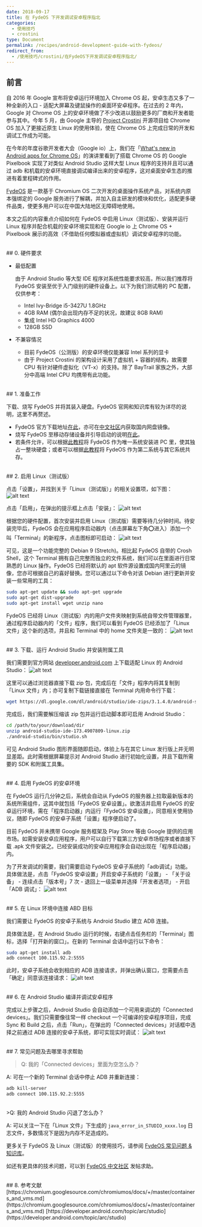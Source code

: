 ```yaml
---
date: 2018-09-17
title: 在 FydeOS 下开发调试安卓程序指北
categories:
  - 使用技巧
  - crostini
type: Document
permalink: /recipes/android-development-guide-with-fydeos/
redirect_from:
  - /使用技巧/crostini/在FydeOS下开发调试安卓程序指北/
---
```



## 前言

自 2016 年 Google 宣布将安卓运行环境加入 Chrome OS 起，安卓生态又多了一种全新的入口 - 适配大屏幕及键鼠操作的桌面环安卓程序。在过去的 2 年内，Google 对 Chrome OS 上的安卓环境做了不少改进以鼓励更多的厂商和开发者能参与其中。今年 5 月，由 Google 主导的 [Project Crostini](https://chromium.googlesource.com/chromiumos/docs/+/master/containers_and_vms.md) 开源项目给 Chrome OS 加入了更接近原生 Linux 的使用体验，使在 Chrome OS 上完成日常的开发和调试工作成为可能。

在今年的年度谷歌开发者大会（Google io）上，我们在「[What's new in Android apps for Chrome OS](https://www.bilibili.com/video/av23552043)」的演讲里看到了搭载 Chrome OS 的 Google Pixelbook 实现了对类似 Android Studio 这样大型 Linux 程序的支持并且可以通过 adb 和机载的安卓环境直接调试编译出来的安卓程序，这对桌面安卓生态的推进有着里程碑式的作用。


[FydeOS](https://fydeos.com) 是一款基于 Chromium OS 二次开发的桌面操作系统产品，对系统内原本强绑定的 Google 服务进行了解耦，并加入自主研发的模块和优化，适配更多硬件品类，使更多用户可以在中国大陆地区无障碍地使用。

本文之后的内容重点介绍如何在 FydeOS 中启用 Linux（测试版）、安装并运行 Linux 程序并配合机载的安卓环境实现和在 Google io 上 Chrome OS + Pixelbook 展示的高效（不借助任何模拟器或虚拟机）调试安卓程序的功能。

<br>
## 0. 硬件要求

- 最低配置
	
	由于 Android Studio 等大型 IDE 程序对系统性能要求较高，所以我们推荐将 FydeOS 安装至优于入门级别的硬件设备上。以下为我们测试用的 PC 配置，仅供参考：
	- Intel Ivy-Bridge i5-3427U 1.8GHz
	- 4GB RAM (偶尔会出现内存不足的状况，故建议 8GB RAM)
	- 集成 Intel HD Graphics 4000
	- 128GB SSD

- 不兼容情况
	- 目前 FydeOS（公测版）的安卓环境仅能兼容 Intel 系列的显卡
	- 由于 Project Crostini 的架构设计采用了虚拟机 + 容器的结构，故需要 CPU 有针对硬件虚拟化（VT-x）的支持。除了 BayTrail 家族之外，大部分中高端 Intel CPU 均携带有此功能。

<br>
## 1. 准备工作

下载、烧写 FydeOS 并将其装入硬盘。FydeOS 官网和知识库有较为详尽的说明，这里不再赘述。

 - FydeOS 官方下载地址[在此](https://fydeos.com/download/)，亦可在[中文社区](https://fydeos.com/community/)内获取国内网盘镜像。
 - 烧写 FydeOS 至移动存储设备并引导启动的说明[在此](https://fydeos.com/instructions-pc/)。
 - 若条件允许，可以根据[此教程](/getting-started/install-fydeos-to-hdd/)将 FydeOS 作为唯一系统安装进 PC 里，使其独占一整块硬盘；或者可以根据[此教程](/recipes/dual-boot/)将 FydeOS 作为第二系统与其它系统共存。

<br>
## 2. 启用 Linux（测试版）

点击「设置」，并找到关于「Linux（测试版）」的相关设置项，如下图：
![alt text](https://fydeos.com/wp-content/uploads/2018/09/Screenshot-2018-09-12-at-8.10.25-PM.png "FydeOS 设置")

点击「启用」，在弹出的提示框上点击「安装」：
![alt text](https://fydeos.com/wp-content/uploads/2018/09/Screenshot-2018-09-12-at-8.10.47-PM.png "安装 Terminal")

根据您的硬件配置，首次安装并启用 Linux（测试版）需要等待几分钟时间。待安装完毕后，FydeOS 会在应用程序启动器内（点击屏幕左下角⭕️进入）添加一个叫「Terminal」的新程序，点击图标即可启动：
![alt text](https://fydeos.com/wp-content/uploads/2018/09/Screenshot-2018-09-12-at-8.15.06-PM.png "Terminal")

可见，这是一个功能完整的 Debian 9 (Stretch)。相比起 FydeOS 自带的 Crosh Shell，这个 Terminal 拥有自己完整而独立的文件系统，我们可以在里面进行日常熟悉的 Linux 操作。FydeOS 已经将默认的 apt 软件源设置成国内阿里云的镜像，您亦可根据自己的喜好替换。您可以通过以下命令对该 Debian 进行更新并安装一些常用的工具：

```bash
sudo apt-get update && sudo apt-get upgrade
sudo apt-get dist-upgrade
sudo apt-get install wget unzip nano
```

FydeOS 已经将 Linux（测试版）内的用户文件夹映射到系统自带文件管理器里，通过程序启动器内的「文件」程序，我们可以看到 FydeOS 已经添加了「Linux 文件」这个新的选项，并且和 Terminal 中的 home 文件夹是一致的：
![alt text](https://fydeos.com/wp-content/uploads/2018/09/Screenshot-2018-09-12-at-11.29.39-PM.png "Linux 文件")

<br>
## 3. 下载、运行 Android Studio 并安装附属工具

我们需要到官方网站 [developer.android.com](https://developer.android.com/studio/) 上下载适配 Linux 的 Android Studio：
![alt text](https://fydeos.com/wp-content/uploads/2018/09/Screenshot-2018-09-12-at-8.16.22-PM.png "下载 Android Studio")

这里可以通过浏览器直接下载 zip 包，完成后在「文件」程序内将其复制到「Linux 文件」内；亦可复制下载链接直接在 Terminal 内用命令行下载：

```bash
wget https://dl.google.com/dl/android/studio/ide-zips/3.1.4.0/android-studio-ide-173.4907809-linux.zip
```

完成后，我们需要解压缩该 zip 包并运行启动脚本即可启用 Android Studio：

```bash
cd /path/to/your/download/dir
unzip android-studio-ide-173.4907809-linux.zip
./android-studio/bin/studio.sh
```

可见 Android Studio 图形界面随即启动，体验上与在其它 Linux 发行版上并无明显差距。此时需根据屏幕提示对 Android Studio 进行初始化设置，并且下载所需要的 SDK 和附属工具集。

<br>
## 4. 启用 FydeOS 的安卓环境

在 FydeOS 运行几分钟之后，系统会自动从 FydeOS 的服务器上拉取最新版本的系统所需组件，这其中就包括「FydeOS 安卓设置」。欲激活并启用 FydeOS 的安卓运行环境，需在「程序启动器」内运行「FydeOS 安卓设置」，同意相关使用协议，随即 FydeOS 的安卓子系统「设置」程序便启动了。

目前 FydeOS 并未携带 Google 服务框架及 Play Store 等由 Google 提供的应用市场。如需安装安卓应用程序，用户可以自行下载第三方安卓市场程序或者直接下载 .apk 文件安装之。已经安装成功的安卓应用程序会自动出现在「程序启动器」内。

为了开发调试的需要，我们需要启动 FydeOS 安卓子系统的「adb调试」功能。具体做法是，点击「FydeOS 安卓设置」开启安卓子系统的「设置」 - 「关于设备」 - 连续点击「版本号」7 次 - 退回上一级菜单并选择「开发者选项」 - 开启「ADB 调试」：
![alt text](https://fydeos.com/wp-content/uploads/2018/09/Screenshot-2018-09-12-at-8.18.39-PM.png "开启 ADB 调试")

<br>
## 5. 在 Linux 环境中连接 ABD 目标

我们需要让 FydeOS 的安卓子系统与 Android Studio 建立 ADB 连接。

具体做法是，在 Android Studio 运行的时候，右键点击任务栏的「Terminal」图标，选择「打开新的窗口」。在新的 Terminal 会话中运行以下命令：

```bash
sudo apt-get install adb
adb connect 100.115.92.2:5555
```

此时，安卓子系统会收到相应的 ADB 连接请求，并弹出确认窗口，您需要点击「确定」同意该连接请求：
![alt text](https://fydeos.com/wp-content/uploads/2018/09/Screenshot-2018-09-12-at-8.25.08-PM.png "同意 ADB 调试")

<br>
## 6. 在 Android Studio 编译并调试安卓程序

完成以上步骤之后，Android Studio 会自动添加一个可用来调试的「Connected devices」。我们只需要像往常一样 checkout 一个可编译的安卓程序项目，完成 Sync 和 Build 之后，点击「Run」，在弹出的「Connected devices」对话框中选择之前通过 ADB 连接的安卓子系统，即可实现实时调试：
![alt text](https://fydeos.com/wp-content/uploads/2018/09/Screenshot-2018-09-12-at-8.33.37-PM.png "调试")

<br>
## 7. 常见问题及去哪里寻求帮助

>Q: 我的「Connected devices」里面为空怎么办？

A: 可在一个新的 Terminal 会话中停止 ADB 并重新连接：

```bash
adb kill-server
adb connect 100.115.92.2:5555
```
<br>
>Q: 我的 Android Studio 闪退了怎么办？

A: 可以关注一下在「Linux 文件」下生成的 `java_error_in_STUDIO_xxxx.log` 日志文件，多数情况下是因为内存不足造成的。

更多关于 FydeOS 及 Linux（测试版）的使用技巧，请参阅 [FydeOS 常见问题 & 知识库](https://faq.fydeos.com)。

如还有更具体的技术问题，可以到 [FydeOS 中文社区](https://fydeos.com/community) 发帖求助。

<br>
## 8. 参考文献
[https://chromium.googlesource.com/chromiumos/docs/+/master/containers_and_vms.md](https://chromium.googlesource.com/chromiumos/docs/+/master/containers_and_vms.md)
[https://developer.android.com/topic/arc/studio](https://developer.android.com/topic/arc/studio)
